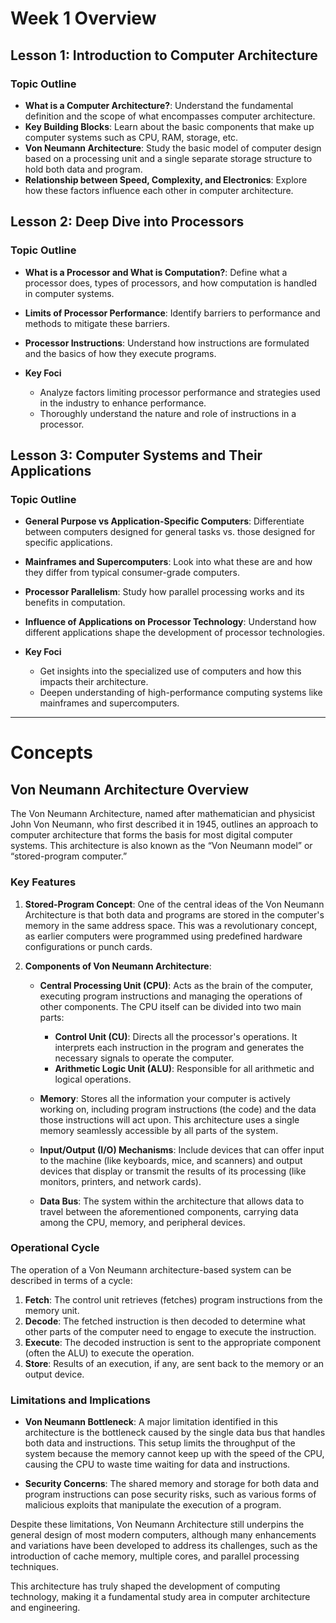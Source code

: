 # Week 1 Overview

## Lesson 1: Introduction to Computer Architecture
### Topic Outline
  - **What is a Computer Architecture?**: Understand the fundamental definition and the scope of what encompasses computer architecture.
  - **Key Building Blocks**: Learn about the basic components that make up computer systems such as CPU, RAM, storage, etc.
  - **Von Neumann Architecture**: Study the basic model of computer design based on a processing unit and a single separate storage structure to hold both data and program.
  - **Relationship between Speed, Complexity, and Electronics**: Explore how these factors influence each other in computer architecture.


## Lesson 2: Deep Dive into Processors
### Topic Outline
  - **What is a Processor and What is Computation?**: Define what a processor does, types of processors, and how computation is handled in computer systems.
  - **Limits of Processor Performance**: Identify barriers to performance and methods to mitigate these barriers.
  - **Processor Instructions**: Understand how instructions are formulated and the basics of how they execute programs.

- **Key Foci**
  - Analyze factors limiting processor performance and strategies used in the industry to enhance performance.
  - Thoroughly understand the nature and role of instructions in a processor.

## Lesson 3: Computer Systems and Their Applications
### Topic Outline
  - **General Purpose vs Application-Specific Computers**: Differentiate between computers designed for general tasks vs. those designed for specific applications.
  - **Mainframes and Supercomputers**: Look into what these are and how they differ from typical consumer-grade computers.
  - **Processor Parallelism**: Study how parallel processing works and its benefits in computation.
  - **Influence of Applications on Processor Technology**: Understand how different applications shape the development of processor technologies.

- **Key Foci**
  - Get insights into the specialized use of computers and how this impacts their architecture.
  - Deepen understanding of high-performance computing systems like mainframes and supercomputers.

---
# Concepts
## Von Neumann Architecture Overview
The Von Neumann Architecture, named after mathematician and physicist John Von Neumann, who first described it in 1945, outlines an approach to computer architecture that forms the basis for most digital computer systems. This architecture is also known as the “Von Neumann model” or “stored-program computer.”

### Key Features
1. **Stored-Program Concept**: One of the central ideas of the Von Neumann Architecture is that both data and programs are stored in the computer's memory in the same address space. This was a revolutionary concept, as earlier computers were programmed using predefined hardware configurations or punch cards.

2. **Components of Von Neumann Architecture**:
   - **Central Processing Unit (CPU)**: Acts as the brain of the computer, executing program instructions and managing the operations of other components. The CPU itself can be divided into two main parts:
     - **Control Unit (CU)**: Directs all the processor's operations. It interprets each instruction in the program and generates the necessary signals to operate the computer.
     - **Arithmetic Logic Unit (ALU)**: Responsible for all arithmetic and logical operations.

   - **Memory**: Stores all the information your computer is actively working on, including program instructions (the code) and the data those instructions will act upon. This architecture uses a single memory seamlessly accessible by all parts of the system.

   - **Input/Output (I/O) Mechanisms**: Include devices that can offer input to the machine (like keyboards, mice, and scanners) and output devices that display or transmit the results of its processing (like monitors, printers, and network cards).

   - **Data Bus**: The system within the architecture that allows data to travel between the aforementioned components, carrying data among the CPU, memory, and peripheral devices.

### Operational Cycle
The operation of a Von Neumann architecture-based system can be described in terms of a cycle:
   1. **Fetch**: The control unit retrieves (fetches) program instructions from the memory unit.
   2. **Decode**: The fetched instruction is then decoded to determine what other parts of the computer need to engage to execute the instruction.
   3. **Execute**: The decoded instruction is sent to the appropriate component (often the ALU) to execute the operation.
   4. **Store**: Results of an execution, if any, are sent back to the memory or an output device.

### Limitations and Implications
- **Von Neumann Bottleneck**: A major limitation identified in this architecture is the bottleneck caused by the single data bus that handles both data and instructions. This setup limits the throughput of the system because the memory cannot keep up with the speed of the CPU, causing the CPU to waste time waiting for data and instructions.

- **Security Concerns**: The shared memory and storage for both data and program instructions can pose security risks, such as various forms of malicious exploits that manipulate the execution of a program.

Despite these limitations, Von Neumann Architecture still underpins the general design of most modern computers, although many enhancements and variations have been developed to address its challenges, such as the introduction of cache memory, multiple cores, and parallel processing techniques.

This architecture has truly shaped the development of computing technology, making it a fundamental study area in computer architecture and engineering.
